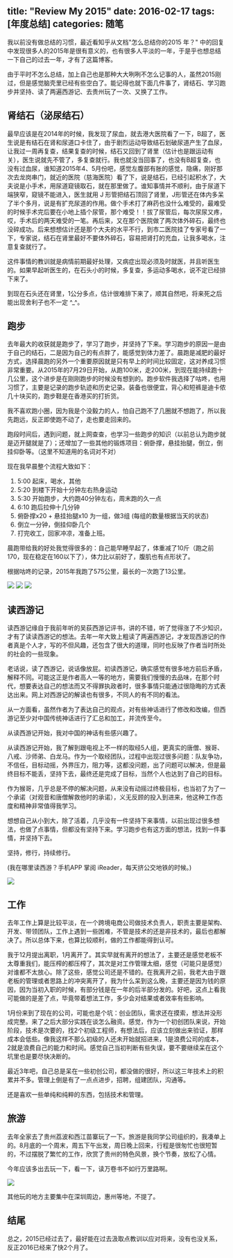 title: "Review My 2015"
date: 2016-02-17
tags: [年度总结]
categories: 随笔
---

我以前没有做总结的习惯，最近看知乎从文档"怎么总结你的2015 年？" 中的回复中发现很多人的2015年是很有意义的，也有很多人平淡的一年，于是乎也想总结一下自己的过去一年，才有了这篇博客。

由于平时不怎么总结，加上自己也是那种大大咧咧不怎么记事的人，虽然2015刚过，但是感觉脑壳里已经有些空白了。能记得也就下面几件事了，肾结石、学习跑步并坚持、读了两遍西游记、去贵州玩了一次、又换了工作。<!--more-->

## 肾结石（泌尿结石）

最早应该是在2014年的时候，我发现了尿血，就去港大医院看了一下，B超了，医生说是有结石在肾和尿道口卡住了，由于剧烈运动导致结石划破尿道产生了血尿，让我过一周再复查，结果复查的时候，结石又回到了肾里（估计也是跟运动有关），医生说就先不管了，多复查就行。我也就没当回事了，也没有B超复查，也没有过血尿，谁知道2015年4、5月份吧，感觉左腹部有胀的感觉，隐痛，刚好那次去龙岗串门，就近的医院（慈海医院）看了下，说是结石，已经引起积水了，大夫说是小手术，用尿道窥镜取石，就在那里做了。谁知事情并不顺利，由于尿道下端狭窄，窥镜不能进入，医生就用 J 形管把结石顶回了肾里，J形管还在体内多呆了半个多月，说是有扩充尿道的作用。做个手术打了麻药也没什么难受的，最难受的时候手术完后要在小地上插个尿管，那个难受！！拔了尿管后，每次尿尿又疼，哎，手术后的两天难受的一笔。再后来，又在那个医院做了两次体外碎石，最终也没碎成功。后来想想估计还是那个大夫的水平不行，到市二医院挂了专家号看了一下，专家说，结石在肾里最好不要体外碎石，容易把肾打的充血，让我多喝水，注意复查就行了。

这件事情的教训就是病情前期最好处理，又病症出现必须及时就医，并且听医生的。如果早起听医生的，在石头小的时候，多复查，多运动多喝水，说不定已经排下来了。

到现在石头还在肾里，1公分多点，估计很难排下来了，顺其自然吧，将来死之后能出现舍利子也不一定 ^_^。

## 跑步

去年最大的收获就是跑步了，学习了跑步，并坚持了下来。学习跑步的原因一是由于自己的结石，二是因为自己的有点胖了，能感觉到体力差了。晨跑是减肥的最好方式，选择晨跑的另外一个重要原因就是只有早上的时间比较固定，这对养成习惯非常重要。从2015年的7月29日开始，从跑100米，走200米，到现在能持续跑十几公里，这个进步是在刚刚跑步的时候没有想到的。跑步软件我选择了咕咚，也用习惯了，主要是记录的跑步轨迹和历史记录。装备也很便宜，背心和短裤是迪卡侬几十块买的，跑步鞋是在香港买的打折货。

我不喜欢跑小圈，因为我是个没毅力的人，怕自己跑不了几圈就不想跑了，所以我先跑远，反正即使跑不动了，走也要走回来的。

跑段时间后，遇到问题，就上网查查，也学习一些跑步的知识（以前总认为跑步就是迈开腿就是了）；还增加了一些其他的锻炼项目：俯卧撑，悬挂抬腿，倒立，倒挂仰卧等。（这里不知道用的名词对不对）

现在我早晨整个流程大致如下：

1. 5:00 起床，喝水，其他
2. 5:20 到楼下开始十分钟左右热身运动
3. 5:30 开始跑步，大约跑40分钟左右，周末跑的久一点
4. 6:10 跑后拉伸十几分钟
5. 俯卧撑x20 + 悬挂抬腿x10 为一组，做3组 (每组的数量根据当天的状态)
6. 倒立一分钟，倒挂仰卧几个
7. 打完收工，回家冲凉，准备上班。

晨跑带给我的好处我觉得很多的：自己能早睡早起了，体重减了10斤（跑之前170，现在稳定在160以下了），体力比以前好了，腹肌也有点形状了。

根据咕咚的记录，2015年我跑了575公里，最长的一次跑了13公里。

![](/images/review_2015_running_1.png) 
![](/images/review_2015_running_2.png) 
![](/images/review_2015_running_3.png) 

## 读西游记

读西游记缘自于我前年听的吴荻西游记评书，讲的不错，听了觉得涨了不少知识，才有了读读西游记的想法。去年一年大致上粗读了两遍西游记，才发现西游记的作者真是个人才，写的不但风趣，还包含了很大的道理，同时也反映了作者当时所处的社会的一些现象。

老话说，读了西游记，说话像放屁。初读西游记，确实感觉有很多地方前后矛盾，解释不同。可能这正是作者高人一等的地方，需要我们慢慢的去品味，在那个时代，想要表达自己的想法而又不得罪执政者时，很多事情只能通过很隐晦的方式表达出来。网上对西游记的解读也有很多，不同人的有不同的看法。

从一方面看，虽然作者为了表达自己的观点，对有些神话进行了修改和改编，但西游记至少对中国传统神话进行了汇总和加工，并流传至今。

从读西游记开始，我对中国的神话有些感兴趣了。

从读西游记开始，我了解到跟电视上不一样的取经5人组，更真实的唐僧、猴哥、八戒、沙师弟、白龙马。作为一个取经团队，过程中出现过很多问题：队友争功，不信任，目标动摇，外界压力，阻力等，这都没问题，出了问题可以解决，但是最终目标不能丢，坚持下去，最终还是完成了目标，当然个人也达到了自己的目标。

作为猴哥，几乎总是不停的解决问题，从来没有动摇过终极目标，也当初了为了一个承诺（对观音和唐僧解救他时的承诺），义无反顾的投入到进来，他这种工作态度和精神非常值得我学习。

想想自己从小到大，除了活着，几乎没有一件坚持下来事情，以前出现过很多想法，也做了点事情，但都没有坚持下来。学习跑步也有这方面的想法，找到一件事情，并坚持下去。

坚持，修行，持续修行。

(我在哪里读西游？手机APP 掌阅 iReader，每天挤公交地铁的时候。)

![](/images/book_xiyouji.jpg) 

## 工作

去年工作上算是比较平淡，在一个跨境电商公司做技术负责人，职责主要是架构、开发、带领团队，工作上遇到一些困难，不管是技术的还是非技术的，最后也都解决了。所以总体下来，也算比较顺利，做的工作都能得到认可。

我于12月提出离职，1月离开了。其实早就有离开的想法了，主要还是感觉老板不太尊重我们，能压榨的都压榨了，其次是对工作管理太细，感觉（可能只是感觉）对谁都不太放心。除了这些，感觉公司还是不错的。在我离开之前，我老大由于跟老板的管理或者思路上的冲突离开了，我为什么呆到这么晚，主要还是因为钱的原因，因为当初入职的时候，有部分钱是在一年的后半部分发的。好吧，这点上看我可能做的是差了点，毕竟带着想法工作，多少会对结果或者效率有些影响。

1月份来到了现在的公司，可能也是个坑：创业团队，需求还在摸索，想法并没形成完整。来了之后大部分实践在谈怎么融资。感觉，作为一个初创团队来说，开始阶段，技术是次要的，找2个初级工程师，有想法后，应该立刻做出来验证，那样成本会低些。像我这样不那么初级的人还未开始就招进来，1是浪费公司的成本，2就是浪费自己的能力和时间。感觉自己当初判断有些失误，要不要继续呆在这个坑里也是要尽快决断的。

最近3年吧，自己总是呆在一些初创公司，都没做的很好，所以这三年技术上的积累并不多。管理上倒是有了一点点进步，招聘，组建团队，沟通等。

还是喜欢一些单纯和纯粹的东西，包括技术和管理。

## 旅游

去年全家去了贵州荔波和西江苗寨玩了一下。旅游是我同学公司组织的，我凑单上的。8月底的一个周末，周五下午出发，周日晚上回来，行程是很匆忙也很短暂的，不过摆脱了繁忙的工作，欣赏了贵州的特色风景，换个节奏，放松了心情。

今年应该多出去玩一下，看一下，读万卷书不如行万里路啊。

![](/images/review_2015_guizhou_1.jpg) 

其他玩的地方主要集中在深圳周边，惠州等地，不提了。

## 结尾

总之，2015已经过去了，最好能在过去汲取点教训以应对将来，没有也没关系，反正2016已经来了快2个月了。